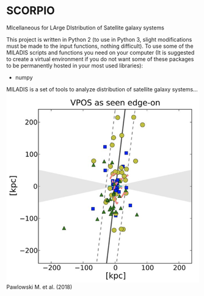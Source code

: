 # SCORPIO
MIcellaneous for LArge DIstribution of Satellite galaxy systems

This project is written in Python 2 (to use in Python 3, slight modifications must be made to the input functions, nothing difficult). To use some of the MILADIS scripts and functions you need on your computer (It is suggested to create a virtual environment if you do not want some of these packages to be permanently hosted in your most used libraries):
- numpy

MILADIS is a set of tools to analyze distribution of satellite galaxy systems...
![quick tool to generate images of astrophysical objects](https://raw.githubusercontent.com/josegit88/MILADIS/master/legacy/web_images/Pawlowski_Marcel_2018.jpeg)
Pawlowski M. et al. (2018)
